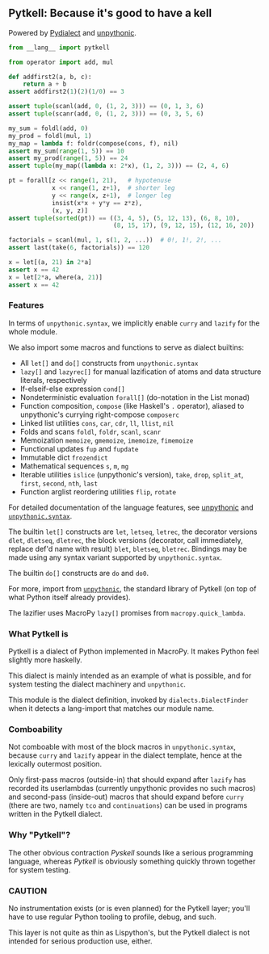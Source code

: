 ## Pytkell: Because it's good to have a kell

Powered by [Pydialect](https://github.com/Technologicat/pydialect) and
[unpythonic](https://github.com/Technologicat/unpythonic).

```python
from __lang__ import pytkell

from operator import add, mul

def addfirst2(a, b, c):
    return a + b
assert addfirst2(1)(2)(1/0) == 3

assert tuple(scanl(add, 0, (1, 2, 3))) == (0, 1, 3, 6)
assert tuple(scanr(add, 0, (1, 2, 3))) == (0, 3, 5, 6)

my_sum = foldl(add, 0)
my_prod = foldl(mul, 1)
my_map = lambda f: foldr(compose(cons, f), nil)
assert my_sum(range(1, 5)) == 10
assert my_prod(range(1, 5)) == 24
assert tuple(my_map((lambda x: 2*x), (1, 2, 3))) == (2, 4, 6)

pt = forall[z << range(1, 21),   # hypotenuse
            x << range(1, z+1),  # shorter leg
            y << range(x, z+1),  # longer leg
            insist(x*x + y*y == z*z),
            (x, y, z)]
assert tuple(sorted(pt)) == ((3, 4, 5), (5, 12, 13), (6, 8, 10),
                             (8, 15, 17), (9, 12, 15), (12, 16, 20))

factorials = scanl(mul, 1, s(1, 2, ...))  # 0!, 1!, 2!, ...
assert last(take(6, factorials)) == 120

x = let[(a, 21) in 2*a]
assert x == 42
x = let[2*a, where(a, 21)]
assert x == 42
```

### Features

In terms of ``unpythonic.syntax``, we implicitly enable ``curry`` and ``lazify``
for the whole module.

We also import some macros and functions to serve as dialect builtins:

  - All ``let[]`` and ``do[]`` constructs from ``unpythonic.syntax``
  - ``lazy[]`` and ``lazyrec[]`` for manual lazification of atoms and
    data structure literals, respectively
  - If-elseif-else expression ``cond[]``
  - Nondeterministic evaluation ``forall[]`` (do-notation in the List monad)
  - Function composition, ``compose`` (like Haskell's ``.`` operator),
    aliased to unpythonic's currying right-compose ``composerc``
  - Linked list utilities ``cons``, ``car``, ``cdr``, ``ll``, ``llist``, ``nil``
  - Folds and scans ``foldl``, ``foldr``, ``scanl``, ``scanr``
  - Memoization ``memoize``, ``gmemoize``, ``imemoize``, ``fimemoize``
  - Functional updates ``fup`` and ``fupdate``
  - Immutable dict ``frozendict``
  - Mathematical sequences ``s``, ``m``, ``mg``
  - Iterable utilities ``islice`` (unpythonic's version), ``take``, ``drop``,
    ``split_at``, ``first``, ``second``, ``nth``, ``last``
  - Function arglist reordering utilities ``flip``, ``rotate``

For detailed documentation of the language features, see
[unpythonic](https://github.com/Technologicat/unpythonic) and
[``unpythonic.syntax``](https://github.com/Technologicat/unpythonic/tree/master/macro_extras).

The builtin ``let[]`` constructs are ``let``, ``letseq``, ``letrec``, the
decorator versions ``dlet``, ``dletseq``, ``dletrec``, the block
versions (decorator, call immediately, replace def'd name with result)
``blet``, ``bletseq``, ``bletrec``. Bindings may be made using any syntax
variant supported by ``unpythonic.syntax``.

The builtin ``do[]`` constructs are ``do`` and ``do0``.

For more, import from [``unpythonic``](https://github.com/Technologicat/unpythonic), the standard library of Pytkell
(on top of what Python itself already provides).

The lazifier uses MacroPy ``lazy[]`` promises from ``macropy.quick_lambda``.


### What Pytkell is

Pytkell is a dialect of Python implemented in MacroPy. It makes Python feel
slightly more haskelly.

This dialect is mainly intended as an example of what is possible, and for
system testing the dialect machinery and ``unpythonic``.

This module is the dialect definition, invoked by ``dialects.DialectFinder``
when it detects a lang-import that matches our module name.


### Comboability

Not comboable with most of the block macros in ``unpythonic.syntax``, because
``curry`` and ``lazify`` appear in the dialect template, hence at the lexically
outermost position.

Only first-pass macros (outside-in) that should expand after ``lazify`` has
recorded its userlambdas (currently unpythonic provides no such macros) and
second-pass (inside-out) macros that should expand before ``curry`` (there are
two, namely ``tco`` and ``continuations``) can be used in programs written
in the Pytkell dialect.


### Why "Pytkell"?

The other obvious contraction *Pyskell* sounds like a serious programming
language, whereas *Pytkell* is obviously something quickly thrown together
for system testing.


### CAUTION

No instrumentation exists (or is even planned) for the Pytkell layer; you'll
have to use regular Python tooling to profile, debug, and such.

This layer is not quite as thin as Lispython's, but the Pytkell dialect is not
intended for serious production use, either.
